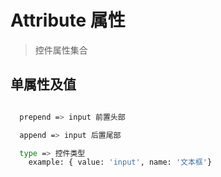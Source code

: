 # Attribute 属性

> 控件属性集合

## 单属性及值

``` bash

  prepend => input 前置头部

  append => input 后置尾部

  type => 控件类型
    example: { value: 'input', name: '文本框'}



```
